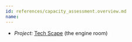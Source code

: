 ```yaml
---
id: references/capacity_assessment.overview.md
name: 
---
```


  * *Project:* [Tech Scape](https://www.theengineroom.org/projects/techscape/) (the engine room)

